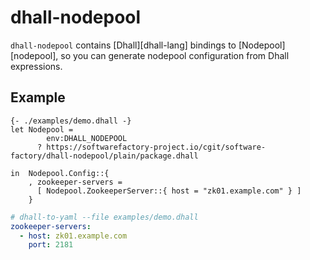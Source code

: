 # dhall-nodepool

`dhall-nodepool` contains [Dhall][dhall-lang] bindings to [Nodepool][nodepool],
so you can generate nodepool configuration from Dhall expressions.

## Example

```dhall
{- ./examples/demo.dhall -}
let Nodepool =
        env:DHALL_NODEPOOL
      ? https://softwarefactory-project.io/cgit/software-factory/dhall-nodepool/plain/package.dhall

in  Nodepool.Config::{
    , zookeeper-servers =
      [ Nodepool.ZookeeperServer::{ host = "zk01.example.com" } ]
    }

```

```yaml
# dhall-to-yaml --file examples/demo.dhall
zookeeper-servers:
  - host: zk01.example.com
    port: 2181

```
